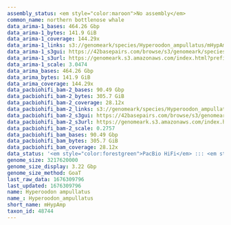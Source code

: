 ```yaml
---
assembly_status: <em style="color:maroon">No assembly</em>
common_name: northern bottlenose whale
data_arima-1_bases: 464.26 Gbp
data_arima-1_bytes: 141.9 GiB
data_arima-1_coverage: 144.29x
data_arima-1_links: s3://genomeark/species/Hyperoodon_ampullatus/mHypAmp1/genomic_data/arima/<br>
data_arima-1_s3gui: https://42basepairs.com/browse/s3/genomeark/species/Hyperoodon_ampullatus/mHypAmp1/genomic_data/arima/
data_arima-1_s3url: https://genomeark.s3.amazonaws.com/index.html?prefix=species/Hyperoodon_ampullatus/mHypAmp1/genomic_data/arima/
data_arima-1_scale: 3.0474
data_arima_bases: 464.26 Gbp
data_arima_bytes: 141.9 GiB
data_arima_coverage: 144.29x
data_pacbiohifi_bam-2_bases: 90.49 Gbp
data_pacbiohifi_bam-2_bytes: 305.7 GiB
data_pacbiohifi_bam-2_coverage: 28.12x
data_pacbiohifi_bam-2_links: s3://genomeark/species/Hyperoodon_ampullatus/mHypAmp2/genomic_data/pacbio_hifi/<br>
data_pacbiohifi_bam-2_s3gui: https://42basepairs.com/browse/s3/genomeark/species/Hyperoodon_ampullatus/mHypAmp2/genomic_data/pacbio_hifi/
data_pacbiohifi_bam-2_s3url: https://genomeark.s3.amazonaws.com/index.html?prefix=species/Hyperoodon_ampullatus/mHypAmp2/genomic_data/pacbio_hifi/
data_pacbiohifi_bam-2_scale: 0.2757
data_pacbiohifi_bam_bases: 90.49 Gbp
data_pacbiohifi_bam_bytes: 305.7 GiB
data_pacbiohifi_bam_coverage: 28.12x
data_status: '<em style="color:forestgreen">PacBio HiFi</em> ::: <em style="color:forestgreen">Arima</em>'
genome_size: 3217620000
genome_size_display: 3.22 Gbp
genome_size_method: GoaT
last_raw_data: 1676309796
last_updated: 1676309796
name: Hyperoodon ampullatus
name_: Hyperoodon_ampullatus
short_name: mHypAmp
taxon_id: 48744
---
```

